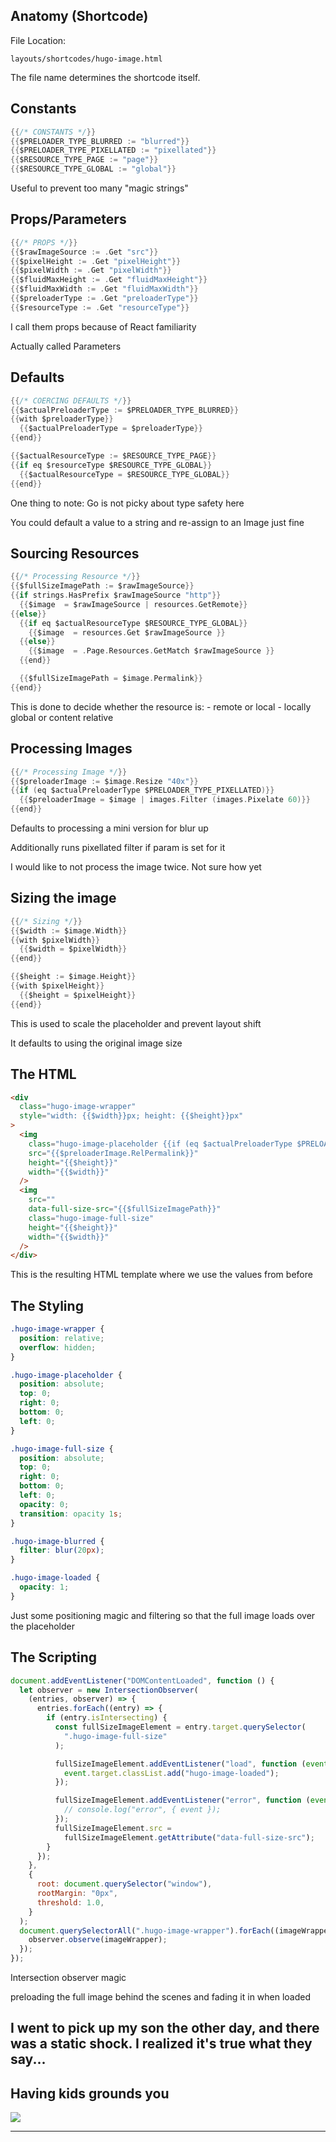 ## Anatomy (Shortcode)

File Location:

`layouts/shortcodes/hugo-image.html`

<div class="notes">
The file name determines the shortcode itself.
</div>

## Constants

```Go
{{/* CONSTANTS */}}
{{$PRELOADER_TYPE_BLURRED := "blurred"}}
{{$PRELOADER_TYPE_PIXELLATED := "pixellated"}}
{{$RESOURCE_TYPE_PAGE := "page"}}
{{$RESOURCE_TYPE_GLOBAL := "global"}}
```

<div class="notes">
Useful to prevent too many "magic strings"
</div>

## Props/Parameters

```Go
{{/* PROPS */}}
{{$rawImageSource := .Get "src"}}
{{$pixelHeight := .Get "pixelHeight"}}
{{$pixelWidth := .Get "pixelWidth"}}
{{$fluidMaxHeight := .Get "fluidMaxHeight"}}
{{$fluidMaxWidth := .Get "fluidMaxWidth"}}
{{$preloaderType := .Get "preloaderType"}}
{{$resourceType := .Get "resourceType"}}
```

<div class="notes">
I call them props because of React familiarity

Actually called Parameters

</div>

## Defaults

```Go
{{/* COERCING DEFAULTS */}}
{{$actualPreloaderType := $PRELOADER_TYPE_BLURRED}}
{{with $preloaderType}}
  {{$actualPreloaderType = $preloaderType}}
{{end}}

{{$actualResourceType := $RESOURCE_TYPE_PAGE}}
{{if eq $resourceType $RESOURCE_TYPE_GLOBAL}}
  {{$actualResourceType = $RESOURCE_TYPE_GLOBAL}}
{{end}}
```

<div class="notes">
One thing to note: Go is not picky about type safety here

You could default a value to a string and re-assign to an Image just fine

</div>

## Sourcing Resources

```Go
{{/* Processing Resource */}}
{{$fullSizeImagePath := $rawImageSource}}
{{if strings.HasPrefix $rawImageSource "http"}}
  {{$image  = $rawImageSource | resources.GetRemote}}
{{else}}
  {{if eq $actualResourceType $RESOURCE_TYPE_GLOBAL}}
    {{$image  = resources.Get $rawImageSource }}
  {{else}}
    {{$image  = .Page.Resources.GetMatch $rawImageSource }}
  {{end}}

  {{$fullSizeImagePath = $image.Permalink}}
{{end}}
```

<div class="notes">
This is done to decide whether the resource is:
- remote or local
- locally global or content relative

</div>

## Processing Images

```Go
{{/* Processing Image */}}
{{$preloaderImage := $image.Resize "40x"}}
{{if (eq $actualPreloaderType $PRELOADER_TYPE_PIXELLATED)}}
  {{$preloaderImage = $image | images.Filter (images.Pixelate 60)}}
{{end}}
```

<div class="notes">
Defaults to processing a mini version for blur up

Additionally runs pixellated filter if param is set for it

I would like to not process the image twice. Not sure how yet

</div>

## Sizing the image

```Go
{{/* Sizing */}}
{{$width := $image.Width}}
{{with $pixelWidth}}
  {{$width = $pixelWidth}}
{{end}}

{{$height := $image.Height}}
{{with $pixelHeight}}
  {{$height = $pixelHeight}}
{{end}}
```

<div class="notes">
This is used to scale the placeholder and prevent layout shift

It defaults to using the original image size

</div>

## The HTML

```html
<div
  class="hugo-image-wrapper"
  style="width: {{$width}}px; height: {{$height}}px"
>
  <img
    class="hugo-image-placeholder {{if (eq $actualPreloaderType $PRELOADER_TYPE_BLURRED)}}hugo-image-blurred{{end}}"
    src="{{$preloaderImage.RelPermalink}}"
    height="{{$height}}"
    width="{{$width}}"
  />
  <img
    src=""
    data-full-size-src="{{$fullSizeImagePath}}"
    class="hugo-image-full-size"
    height="{{$height}}"
    width="{{$width}}"
  />
</div>
```

<div class="notes">
This is the resulting HTML template where we use the values from before

</div>

## The Styling

```css
.hugo-image-wrapper {
  position: relative;
  overflow: hidden;
}

.hugo-image-placeholder {
  position: absolute;
  top: 0;
  right: 0;
  bottom: 0;
  left: 0;
}

.hugo-image-full-size {
  position: absolute;
  top: 0;
  right: 0;
  bottom: 0;
  left: 0;
  opacity: 0;
  transition: opacity 1s;
}

.hugo-image-blurred {
  filter: blur(20px);
}

.hugo-image-loaded {
  opacity: 1;
}
```

<div class="notes">
Just some positioning magic and filtering so that the full image loads over the placeholder

</div>

## The Scripting

```javascript
document.addEventListener("DOMContentLoaded", function () {
  let observer = new IntersectionObserver(
    (entries, observer) => {
      entries.forEach((entry) => {
        if (entry.isIntersecting) {
          const fullSizeImageElement = entry.target.querySelector(
            ".hugo-image-full-size"
          );

          fullSizeImageElement.addEventListener("load", function (event) {
            event.target.classList.add("hugo-image-loaded");
          });

          fullSizeImageElement.addEventListener("error", function (event) {
            // console.log("error", { event });
          });
          fullSizeImageElement.src =
            fullSizeImageElement.getAttribute("data-full-size-src");
        }
      });
    },
    {
      root: document.querySelector("window"),
      rootMargin: "0px",
      threshold: 1.0,
    }
  );
  document.querySelectorAll(".hugo-image-wrapper").forEach((imageWrapper) => {
    observer.observe(imageWrapper);
  });
});
```

<div class="notes">
Intersection observer magic

preloading the full image behind the scenes and fading it in when loaded

</div>

## I went to pick up my son the other day, and there was a static shock. I realized it's true what they say...

## Having kids grounds you

![](assets/hugo-gun.gif)

---
